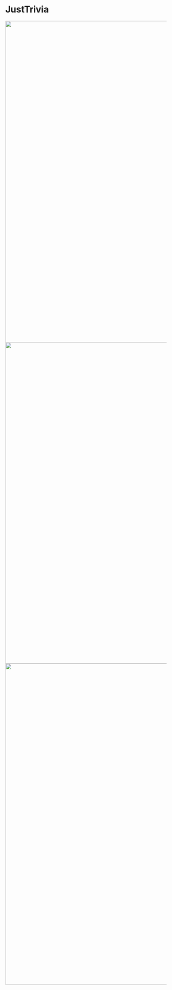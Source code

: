 # JustTrivia

<p float="left">
  <img src="https://user-images.githubusercontent.com/71199904/147749298-9d596870-7844-4cbd-96d3-9c98563753db.jpg" width="1000" />
  <img src="https://user-images.githubusercontent.com/71199904/147749300-7e30470f-b9b3-4418-9d42-d93a0f4bce03.jpg" width="1000" /> 
  <img src="https://user-images.githubusercontent.com/71199904/147749301-f44b50ed-8774-42f4-8a9a-e86818e894d1.jpg" width="1000" />
</p>

